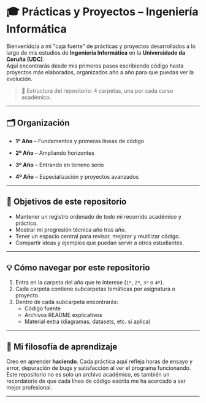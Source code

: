 # 🎓 Prácticas y Proyectos – Ingeniería Informática

Bienvenido/a a mi "caja fuerte" de prácticas y proyectos desarrollados a lo largo de mis estudios de **Ingeniería Informática** en la **Universidade da Coruña (UDC)**.  
Aquí encontrarás desde mis primeros pasos escribiendo código hasta proyectos más elaborados, organizados año a año para que puedas ver la evolución.

> 📂 Estructura del repositorio: 4 carpetas, una por cada curso académico.

---

## 🗂️ Organización

- **1º Año** – Fundamentos y primeras líneas de código  

- **2º Año** – Ampliando horizontes  

- **3º Año** – Entrando en terreno serio  

- **4º Año** – Especialización y proyectos avanzados  

---

## 🎯 Objetivos de este repositorio

- Mantener un registro ordenado de todo mi recorrido académico y práctico.
- Mostrar mi progresión técnica año tras año.
- Tener un espacio central para revisar, mejorar y reutilizar código.
- Compartir ideas y ejemplos que puedan servir a otros estudiantes.

---

## 💡 Cómo navegar por este repositorio

1. Entra en la carpeta del año que te interese (`1º`, `2º`, `3º` o `4º`).
2. Cada carpeta contiene subcarpetas temáticas por asignatura o proyecto.
3. Dentro de cada subcarpeta encontrarás:
   - Código fuente
   - Archivos README explicativos
   - Material extra (diagramas, datasets, etc. si aplica)

---

## 🚀 Mi filosofía de aprendizaje

Creo en aprender **haciendo**. Cada práctica aquí refleja horas de ensayo y error, depuración de bugs y satisfacción al ver el programa funcionando.  
Este repositorio no es solo un archivo académico, es también un recordatorio de que cada línea de código escrita me ha acercado a ser mejor profesional.

---


